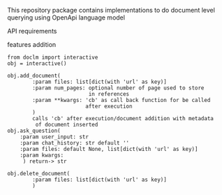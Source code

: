 

This repository package contains implementations to do document level  querying using OpenApi language model

API requirements

features addition


```
from doclm import interactive
obj = interactive()

obj.add_document(
        :param files: list[dict(with 'url' as key)]
        :param num_pages: optional number of page used to store 
                          in references 
        :param **kwargs: 'cb' as call back function for be called 
                         after execution
        ) 
        calls 'cb' after execution/document addition with metadata 
         of document inserted
obj.ask_question(  
    :param user_input: str
    :param chat_history: str default ''
    :param files: default None, list[dict(with 'url' as key)]
    :param kwargs: 
     ) return-> str
     
obj.delete_document(
        :param files: list[dict(with 'url' as key)]
        )
```